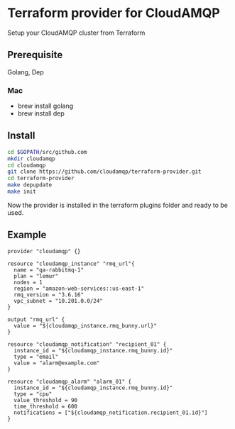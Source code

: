 # Terraform provider for CloudAMQP

Setup your CloudAMQP cluster from Terraform

## Prerequisite

Golang, Dep

### Mac

- brew install golang
- brew install dep

## Install

```sh
cd $GOPATH/src/github.com
mkdir cloudamqp
cd cloudamqp
git clone https://github.com/cloudamqp/terraform-provider.git
cd terraform-provider
make depupdate
make init
```

Now the provider is installed in the terraform plugins folder and ready to be used.

## Example

```hcl
provider "cloudamqp" {}

resource "cloudamqp_instance" "rmq_url"{
  name = "qa-rabbitmq-1"
  plan = "lemur"
  nodes = 1
  region = "amazon-web-services::us-east-1"
  rmq_version = "3.6.16"
  vpc_subnet = "10.201.0.0/24"
}

output "rmq_url" {
  value = "${cloudamqp_instance.rmq_bunny.url}"
}

resource "cloudamqp_notification" "recipient_01" {
  instance_id = "${cloudamqp_instance.rmq_bunny.id}"
  type = "email"
  value = "alarm@example.com"
}

resource "cloudamqp_alarm" "alarm_01" {
  instance_id = "${cloudamqp_instance.rmq_bunny.id}"
  type = "cpu"
  value_threshold = 90
  time_threshold = 600
  notifications = ["${cloudamqp_notification.recipient_01.id}"]
}
```
